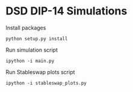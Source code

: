 # DSD DIP-14 Simulations


Install packages
```
python setup.py install
```

Run simulation script
```
ipython -i main.py
```

Run Stableswap plots script
```
ipython -i stableswap_plots.py
```
